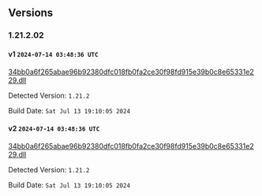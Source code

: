 ## Versions
### 1.21.2.02
#### v1 `2024-07-14 03:48:36 UTC`

[34bb0a6f265abae96b92380dfc018fb0fa2ce30f98fd915e39b0c8e65331e229.dll](dlls/34bb0a6f265abae96b92380dfc018fb0fa2ce30f98fd915e39b0c8e65331e229.dll)

Detected Version: `1.21.2`

Build Date: `Sat Jul 13 19:10:05 2024`


#### v2 `2024-07-14 03:48:36 UTC`

[34bb0a6f265abae96b92380dfc018fb0fa2ce30f98fd915e39b0c8e65331e229.dll](dlls/34bb0a6f265abae96b92380dfc018fb0fa2ce30f98fd915e39b0c8e65331e229.dll)

Detected Version: `1.21.2`

Build Date: `Sat Jul 13 19:10:05 2024`


